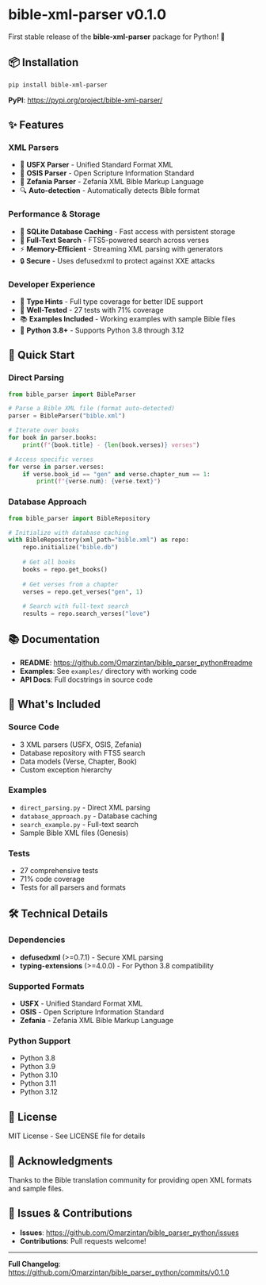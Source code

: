 # bible-xml-parser v0.1.0

First stable release of the **bible-xml-parser** package for Python! 🎉

## 📦 Installation

```bash
pip install bible-xml-parser
```

**PyPI**: https://pypi.org/project/bible-xml-parser/

## ✨ Features

### XML Parsers
- 📖 **USFX Parser** - Unified Standard Format XML
- 📖 **OSIS Parser** - Open Scripture Information Standard
- 📖 **Zefania Parser** - Zefania XML Bible Markup Language
- 🔍 **Auto-detection** - Automatically detects Bible format

### Performance & Storage
- 💾 **SQLite Database Caching** - Fast access with persistent storage
- 🔎 **Full-Text Search** - FTS5-powered search across verses
- ⚡ **Memory-Efficient** - Streaming XML parsing with generators
- 🔒 **Secure** - Uses defusedxml to protect against XXE attacks

### Developer Experience
- 📝 **Type Hints** - Full type coverage for better IDE support
- 🧪 **Well-Tested** - 27 tests with 71% coverage
- 📚 **Examples Included** - Working examples with sample Bible files
- 🐍 **Python 3.8+** - Supports Python 3.8 through 3.12

## 🚀 Quick Start

### Direct Parsing

```python
from bible_parser import BibleParser

# Parse a Bible XML file (format auto-detected)
parser = BibleParser("bible.xml")

# Iterate over books
for book in parser.books:
    print(f"{book.title} - {len(book.verses)} verses")

# Access specific verses
for verse in parser.verses:
    if verse.book_id == "gen" and verse.chapter_num == 1:
        print(f"{verse.num}: {verse.text}")
```

### Database Approach

```python
from bible_parser import BibleRepository

# Initialize with database caching
with BibleRepository(xml_path="bible.xml") as repo:
    repo.initialize("bible.db")
    
    # Get all books
    books = repo.get_books()
    
    # Get verses from a chapter
    verses = repo.get_verses("gen", 1)
    
    # Search with full-text search
    results = repo.search_verses("love")
```

## 📚 Documentation

- **README**: https://github.com/Omarzintan/bible_parser_python#readme
- **Examples**: See `examples/` directory with working code
- **API Docs**: Full docstrings in source code

## 🔧 What's Included

### Source Code
- 3 XML parsers (USFX, OSIS, Zefania)
- Database repository with FTS5 search
- Data models (Verse, Chapter, Book)
- Custom exception hierarchy

### Examples
- `direct_parsing.py` - Direct XML parsing
- `database_approach.py` - Database caching
- `search_example.py` - Full-text search
- Sample Bible XML files (Genesis)

### Tests
- 27 comprehensive tests
- 71% code coverage
- Tests for all parsers and formats

## 🛠️ Technical Details

### Dependencies
- **defusedxml** (>=0.7.1) - Secure XML parsing
- **typing-extensions** (>=4.0.0) - For Python 3.8 compatibility

### Supported Formats
- **USFX** - Unified Standard Format XML
- **OSIS** - Open Scripture Information Standard  
- **Zefania** - Zefania XML Bible Markup Language

### Python Support
- Python 3.8
- Python 3.9
- Python 3.10
- Python 3.11
- Python 3.12

## 📄 License

MIT License - See LICENSE file for details

## 🙏 Acknowledgments

Thanks to the Bible translation community for providing open XML formats and sample files.

## 🐛 Issues & Contributions

- **Issues**: https://github.com/Omarzintan/bible_parser_python/issues
- **Contributions**: Pull requests welcome!

---

**Full Changelog**: https://github.com/Omarzintan/bible_parser_python/commits/v0.1.0
